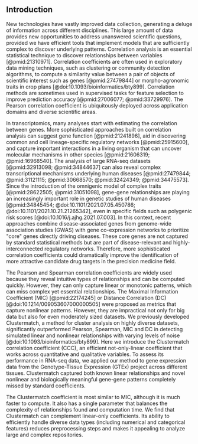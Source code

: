 ## Introduction


New technologies have vastly improved data collection, generating a deluge of information across different disciplines.
This large amount of data provides new opportunities to address unanswered scientific questions, provided we have efficient tools that implement models that are sufficiently complex to discover underlying patterns.
Correlation analysis is an essential statistical technique to discover relationships between variables [@pmid:21310971].
Correlation coefficients are often used in exploratory data mining techniques, such as clustering or community detection algorithms, to compute a similarity value between a pair of objects of scientific interest such as genes [@pmid:27479844] or morpho-agronomic traits in crop plans [@doi:10.1093/bioinformatics/bty899].
Correlation methods are sometimes used in supervised tasks for feature selection to improve prediction accuracy [@pmid:27006077; @pmid:33729976].
The Pearson correlation coefficient is ubiquitously deployed across application domains and diverse scientific areas.


In transcriptomics, many analyses start with estimating the correlation between genes.
More sophisticated approaches built on correlation analysis can suggest gene function [@pmid:21241896], aid in discovering common and cell lineage-specific regulatory networks [@pmid:25915600], and capture important interactions in a living organism that can uncover molecular mechanisms in other species [@pmid:21606319; @pmid:16968540].
The analysis of large RNA-seq datasets [@pmid:32913098; @pmid:34844637] can also reveal complex transcriptional mechanisms underlying human diseases [@pmid:27479844; @pmid:31121115; @pmid:30668570; @pmid:32424349; @pmid:34475573].
Since the introduction of the omnigenic model of complex traits [@pmid:28622505; @pmid:31051098], gene-gene relationships are playing an increasingly important role in genetic studies of human diseases [@pmid:34845454; @doi:10.1101/2021.07.05.450786; @doi:10.1101/2021.10.21.21265342], even in specific fields such as polygenic risk scores [@doi:10.1016/j.ajhg.2021.07.003].
In this context, recent approaches combine disease-associated genes from genome-wide association studies (GWAS) with gene co-expression networks to prioritize "core" genes directly driving diseases. <!--Reference?-->
These core genes are not captured by standard statistical methods but are part of disease-relevant and highly-interconnected regulatory networks.
Therefore, more sophisticated correlation coefficients could dramatically improve the identification of more attractive candidate drug targets in the precision medicine field.


The Pearson and Spearman correlation coefficients are widely used because they reveal intuitive types of relationships and can be computed quickly.
However, they can only capture linear or monotonic patterns, which can miss complex yet essential relationships.
The Maximal Information Coefficient (MIC) [@pmid:22174245] or Distance Correlation (DC) [@doi:10.1214/009053607000000505] were proposed as metrics that capture nonlinear patterns.
However, they are impractical not only for big data but also for even moderately sized datasets.
We previously developed Clustermatch, a method for cluster analysis on highly diverse datasets, significantly outperformed Pearson, Spearman, MIC and DC in detecting simulated linear and nonlinear relationships with varying levels of noise [@doi:10.1093/bioinformatics/bty899].
Here we introduce the Clustermatch correlation coefficient (CCC)<!--maybe? felt like everything else had an acronym-->, an efficient not-only-linear coefficient that works across quantitative and qualitative variables.
To assess its performance in RNA-seq data, we applied our method to gene expression data from the Genotype-Tissue Expression (GTEx) project across different tissues.
Clustermatch captured both known linear relationships and novel nonlinear and biologically meaningful gene-gene patterns completely missed by standard coefficients.
<!-- TODO: Add something about GIANT results? -->
The Clustermatch coefficient is most similar to MIC, although it is much faster to compute.
It also has a single parameter that balances the complexity of relationships found and computation time.
We find that Clustermatch can complement linear-only coefficients.
Its ability to efficiently handle diverse data types (including numerical and categorical features) reduces preprocessing steps and makes it appealing to analyze large and complex repositories.

